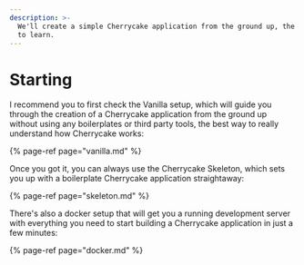 ```yaml
---
description: >-
  We'll create a simple Cherrycake application from the ground up, the best way
  to learn.
---
```


# Starting

I recommend you to first check the Vanilla setup, which will guide you through the creation of a Cherrycake application from the ground up without using any boilerplates or third party tools, the best way to really understand how Cherrycake works:

{% page-ref page="vanilla.md" %}

Once you got it, you can always use the Cherrycake Skeleton, which sets you up with a boilerplate Cherrycake application straightaway:

{% page-ref page="skeleton.md" %}

There's also a docker setup that will get you a running development server with everything you need to start building a Cherrycake application in just a few minutes:

{% page-ref page="docker.md" %}



